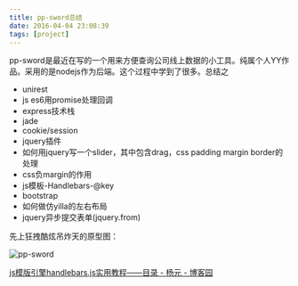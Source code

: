 ```yaml
---
title: pp-sword总结
date: 2016-04-04 23:08:39
tags: [project]
---
```


pp-sword是最近在写的一个用来方便查询公司线上数据的小工具。纯属个人YY作品。采用的是nodejs作为后端。这个过程中学到了很多。总结之

- unirest
- js es6用promise处理回调
- express技术栈
- jade
- cookie/session
- jquery插件
- 如何用jquery写一个slider，其中包含drag，css padding margin border的处理
- css负margin的作用
- js模板-Handlebars-@key
- bootstrap
- 如何做仿yilla的左右布局
- jquery异步提交表单(jquery.from)

先上狂拽酷炫吊炸天的原型图：

![pp-sword](/img/project/pp-sword.png)


[js模版引擎handlebars.js实用教程——目录 - 杨元 - 博客园](http://www.cnblogs.com/iyangyuan/archive/2013/12/12/3471227.html)